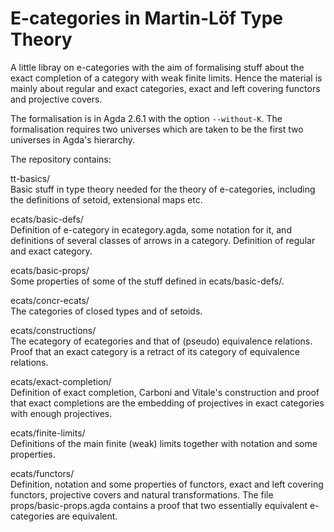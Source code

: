 # E-categories in Martin-Löf Type Theory

A little libray on e-categories with the aim of formalising stuff about the exact completion of a category with weak finite limits.
Hence the material is mainly about regular and exact categories, exact and left covering functors and projective covers.

The formalisation is in Agda 2.6.1 with the option `--without-K`.
The formalisation requires two universes which are taken to be the first two universes in Agda's hierarchy.

The repository contains:

tt-basics/  
Basic stuff in type theory needed for the theory of e-categories, including the definitions of setoid, extensional maps etc.

ecats/basic-defs/  
Definition of e-category in ecategory.agda, some notation for it, and definitions of several classes of arrows in a category. Definition of regular and exact category.

ecats/basic-props/  
Some properties of some of the stuff defined in ecats/basic-defs/.

ecats/concr-ecats/  
The categories of closed types and of setoids.

ecats/constructions/  
The ecategory of ecategories and that of (pseudo) equivalence relations. Proof that an exact category is a retract of its category of equivalence relations.

ecats/exact-completion/  
Definition of exact completion, Carboni and Vitale's construction and proof that exact completions are the embedding of projectives in exact categories with enough projectives.

ecats/finite-limits/  
Definitions of the main finite (weak) limits together with notation and some properties.

ecats/functors/  
Definition, notation and some properties of functors, exact and left covering functors, projective covers and natural transformations. The file props/basic-props.agda contains a proof that two essentially equivalent e-categories are equivalent.

